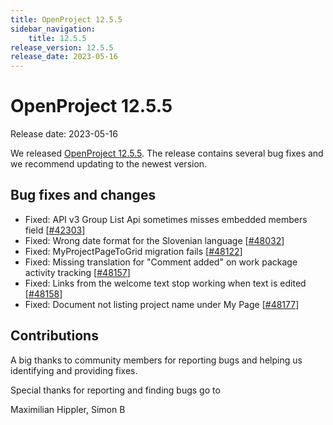 ```yaml
---
title: OpenProject 12.5.5
sidebar_navigation:
    title: 12.5.5
release_version: 12.5.5
release_date: 2023-05-16
---
```


# OpenProject 12.5.5

Release date: 2023-05-16

We released [OpenProject 12.5.5](https://community.openproject.org/versions/1761).
The release contains several bug fixes and we recommend updating to the newest version.

<!--more-->
## Bug fixes and changes

- Fixed: API v3 Group List Api sometimes misses embedded members field \[[#42303](https://community.openproject.org/wp/42303)\]
- Fixed: Wrong date format for the Slovenian language \[[#48032](https://community.openproject.org/wp/48032)\]
- Fixed: MyProjectPageToGrid migration fails \[[#48122](https://community.openproject.org/wp/48122)\]
- Fixed: Missing translation for "Comment added" on work package activity tracking \[[#48157](https://community.openproject.org/wp/48157)\]
- Fixed: Links from the welcome text stop working when text is edited \[[#48158](https://community.openproject.org/wp/48158)\]
- Fixed: Document not listing project name under My Page \[[#48177](https://community.openproject.org/wp/48177)\]

## Contributions
A big thanks to community members for reporting bugs and helping us identifying and providing fixes.

Special thanks for reporting and finding bugs go to

Maximilian Hippler, Simon B
